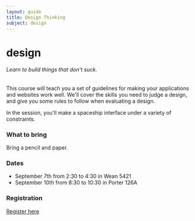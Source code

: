 ```yaml
---
layout: guide
title: Design Thinking
subject: design
---
```


# design

###### Learn to build things that don't suck.

This course will teach you a set of guidelines for making your applications and websites work well. We'll cover the skills you need to judge a design, and give you some rules to follow when evaluating a design.

In the session, you'll make a spaceship interface under a variety of constraints.

### What to bring
Bring a pencil and paper.

### Dates
- September 7th from 2:30 to 4:30 in Wean 5421
- September 10th from 8:30 to 10:30 in Porter 126A

### Registration
[Register here](https://docs.google.com/forms/d/1uuDuLjw7tiJVhwGSLuCla-rRwrCyIZorBuQsjKvvZXQ/viewform)

